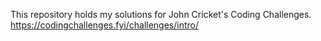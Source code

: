 This repository holds my solutions for John Cricket's Coding Challenges. 
https://codingchallenges.fyi/challenges/intro/